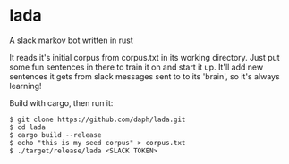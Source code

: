 # lada
A slack markov bot written in rust

It reads it's initial corpus from corpus.txt in its working directory. Just put some fun sentences in there to train it on and start it up. It'll add new sentences it gets from slack messages sent to to its 'brain', so it's always learning!

Build with cargo, then run it:
```
$ git clone https://github.com/daph/lada.git
$ cd lada
$ cargo build --release
$ echo "this is my seed corpus" > corpus.txt
$ ./target/release/lada <SLACK TOKEN>
```
